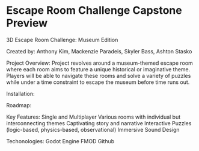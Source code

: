 # Escape Room Challenge Capstone Preview

3D Escape Room Challenge: Museum Edition

Created by: Anthony Kim, Mackenzie Paradeis, Skyler Bass, Ashton Stasko

Project Overview: Project revolves around a museum-themed escape room where each room aims to feature a unique historical or imaginative theme. Players will be able to navigate these rooms and solve a variety of puzzles while under a time constraint to escape the museum before time runs out.

Installation:

Roadmap:

Key Features: Single and Multiplayer Various rooms with individual but interconnecting themes Captivating story and narrative Interactive Puzzles (logic-based, physics-based, observational) Immersive Sound Design

Techonologies: Godot Engine FMOD Github
